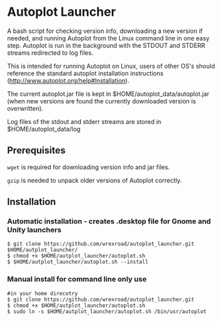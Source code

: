 # Autoplot Launcher
A bash script for checking version info, downloading a new version if needed,
and running Autoplot from the Linux command line in one easy step. Autoplot is run in
the background with the STDOUT and STDERR streams redirected to log files.

This is intended for running Autoplot on Linux, users of other OS's should reference
the standard autoplot installation instructions (http://www.autoplot.org/help#Installation).

The current autoplot.jar file is kept in $HOME/autoplot_data/autoplot.jar
(when new versions are found the currently downloaded version is overwritten).

Log files of the stdout and stderr streams are stored in $HOME/autoplot_data/log

## Prerequisites
`wget` is required for downloading version info and jar files.

`gzip` is needed to unpack older versions of Autoplot correctly.

## Installation

### Automatic installation - creates .desktop file for Gnome and Unity launchers
```
$ git clone https://github.com/wrexroad/autoplot_launcher.git $HOME/autplot_launcher/
$ chmod +x $HOME/autplot_launcher/autoplot.sh
$ $HOME/autplot_launcher/autoplot.sh --install
```
### Manual install for command line only use
```
#in your home direcotry
$ git clone https://github.com/wrexroad/autoplot_launcher.git
$ chmod +x $HOME/autplot_launcher/autoplot.sh
$ sudo ln -s $HOME/autplot_launcher/autoplot.sh /bin/usr/autoplot
```
